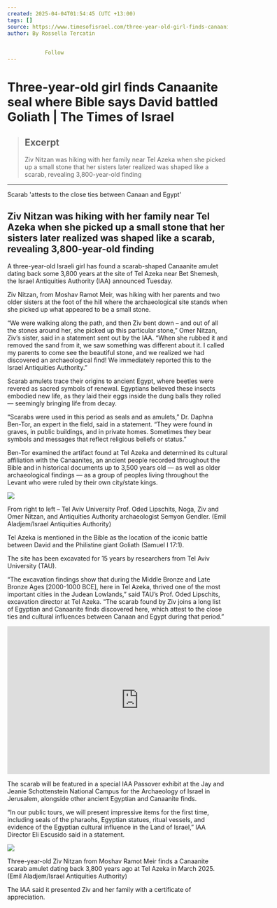 ```yaml
---
created: 2025-04-04T01:54:45 (UTC +13:00)
tags: []
source: https://www.timesofisrael.com/three-year-old-girl-finds-canaanite-seal-where-bible-says-david-battled-goliath/
author: By Rossella Tercatin
        
        
            Follow
---
```


# Three-year-old girl finds Canaanite seal where Bible says David battled Goliath | The Times of Israel

> ## Excerpt
> Ziv Nitzan was hiking with her family near Tel Azeka when she picked up a small stone that her sisters later realized was shaped like a scarab, revealing 3,800-year-old finding

---
Scarab 'attests to the close ties between Canaan and Egypt'

## Ziv Nitzan was hiking with her family near Tel Azeka when she picked up a small stone that her sisters later realized was shaped like a scarab, revealing 3,800-year-old finding

A three-year-old Israeli girl has found a scarab-shaped Canaanite amulet dating back some 3,800 years at the site of Tel Azeka near Bet Shemesh, the Israel Antiquities Authority (IAA) announced Tuesday.

Ziv Nitzan, from Moshav Ramot Meir, was hiking with her parents and two older sisters at the foot of the hill where the archaeological site stands when she picked up what appeared to be a small stone.

“We were walking along the path, and then Ziv bent down – and out of all the stones around her, she picked up this particular stone,” Omer Nitzan, Ziv’s sister, said in a statement sent out by the IAA. “When she rubbed it and removed the sand from it, we saw something was different about it. I called my parents to come see the beautiful stone, and we realized we had discovered an archaeological find! We immediately reported this to the Israel Antiquities Authority.”

Scarab amulets trace their origins to ancient Egypt, where beetles were revered as sacred symbols of renewal. Egyptians believed these insects embodied new life, as they laid their eggs inside the dung balls they rolled — seemingly bringing life from decay.

“Scarabs were used in this period as seals and as amulets,” Dr. Daphna Ben-Tor, an expert in the field, said in a statement. “They were found in graves, in public buildings, and in private homes. Sometimes they bear symbols and messages that reflect religious beliefs or status.”

Ben-Tor examined the artifact found at Tel Azeka and determined its cultural affiliation with the Canaanites, an ancient people recorded throughout the Bible and in historical documents up to 3,500 years old — as well as older archaeological findings — as a group of peoples living throughout the Levant who were ruled by their own city/state kings.

[![](https://static-cdn.toi-media.com/www/uploads/2025/04/4.%D7%9E%D7%99%D7%9E%D7%99%D7%9F-%D7%9C%D7%A9%D7%9E%D7%90%D7%9C-%D7%A4%D7%A8%D7%95%D7%A4-%D7%A2%D7%95%D7%93%D7%93-%D7%9C%D7%99%D7%A4%D7%A9%D7%99%D7%A5-%D7%A0%D7%92%D7%94-%D7%96%D7%99%D7%95-%D7%95%D7%A2%D7%95%D7%9E%D7%A8-%D7%A0%D7%99%D7%A6%D7%9F-%D7%95%D7%A1%D7%9E%D7%99%D7%95%D7%9F-%D7%92%D7%A0%D7%93%D7%9C%D7%A8.-%D7%A6%D7%99%D7%9C%D7%95%D7%9D-%D7%90%D7%9E%D7%99%D7%9C-%D7%90%D7%9C%D7%92%D7%9D-%D7%A8%D7%A9%D7%95%D7%AA-%D7%94%D7%A2%D7%AA%D7%99%D7%A7%D7%95%D7%AA-640x400.jpg)](https://static-cdn.toi-media.com/www/uploads/2025/04/4.%D7%9E%D7%99%D7%9E%D7%99%D7%9F-%D7%9C%D7%A9%D7%9E%D7%90%D7%9C-%D7%A4%D7%A8%D7%95%D7%A4-%D7%A2%D7%95%D7%93%D7%93-%D7%9C%D7%99%D7%A4%D7%A9%D7%99%D7%A5-%D7%A0%D7%92%D7%94-%D7%96%D7%99%D7%95-%D7%95%D7%A2%D7%95%D7%9E%D7%A8-%D7%A0%D7%99%D7%A6%D7%9F-%D7%95%D7%A1%D7%9E%D7%99%D7%95%D7%9F-%D7%92%D7%A0%D7%93%D7%9C%D7%A8.-%D7%A6%D7%99%D7%9C%D7%95%D7%9D-%D7%90%D7%9E%D7%99%D7%9C-%D7%90%D7%9C%D7%92%D7%9D-%D7%A8%D7%A9%D7%95%D7%AA-%D7%94%D7%A2%D7%AA%D7%99%D7%A7%D7%95%D7%AA.jpg)

From right to left – Tel Aviv University Prof. Oded Lipschits, Noga, Ziv and Omer Nitzan, and Antiquities Authority archaeologist Semyon Gendler. (Emil Aladjem/Israel Antiquities Authority)

Tel Azeka is mentioned in the Bible as the location of the iconic battle between David and the Philistine giant Goliath (Samuel I 17:1).

The site has been excavated for 15 years by researchers from Tel Aviv University (TAU).

“The excavation findings show that during the Middle Bronze and Late Bronze Ages \[2000-1000 BCE\], here in Tel Azeka, thrived one of the most important cities in the Judean Lowlands,” said TAU’s Prof. Oded Lipschits, excavation director at Tel Azeka. “The scarab found by Ziv joins a long list of Egyptian and Canaanite finds discovered here, which attest to the close ties and cultural influences between Canaan and Egypt during that period.”

<iframe title="A 3.5-Year-Old Girl Discovers an Ancient  Seal Dating Back 3,800 Years During a Family Hike - IAA PR" width="600" height="338" src="https://www.youtube.com/embed/hNTKmsqVcGw?feature=oembed&amp;showinfo=0&amp;rel=0&amp;modestbranding=1" frameborder="0" allow="accelerometer; autoplay; clipboard-write; encrypted-media; gyroscope; picture-in-picture; web-share" referrerpolicy="strict-origin-when-cross-origin" allowfullscreen=""></iframe>

The scarab will be featured in a special IAA Passover exhibit at the Jay and Jeanie Schottenstein National Campus for the Archaeology of Israel in Jerusalem, alongside other ancient Egyptian and Canaanite finds.

“In our public tours, we will present impressive items for the first time, including seals of the pharaohs, Egyptian statues, ritual vessels, and evidence of the Egyptian cultural influence in the Land of Israel,” IAA Director Eli Escusido said in a statement.

![](https://static-cdn.toi-media.com/www/uploads/2025/04/6.-%D7%94%D7%97%D7%95%D7%AA%D7%9D-%D7%9E%D7%AA%D7%9C-%D7%A2%D7%96%D7%A7%D7%94.-%D7%A6%D7%99%D7%9C%D7%95%D7%9D-%D7%90%D7%9E%D7%99%D7%9C-%D7%90%D7%9C%D7%92%D7%9D-%D7%A8%D7%A9%D7%95%D7%AA-%D7%94%D7%A2%D7%AA%D7%99%D7%A7%D7%95%D7%AA-640x400.jpg)

Three-year-old Ziv Nitzan from Moshav Ramot Meir finds a Canaanite scarab amulet dating back 3,800 years ago at Tel Azeka in March 2025. (Emil Aladjem/Israel Antiquities Authority)

The IAA said it presented Ziv and her family with a certificate of appreciation.
